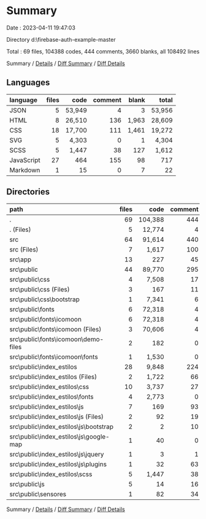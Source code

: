 # Summary

Date : 2023-04-11 19:47:03

Directory d:\\firebase-auth-example-master

Total : 69 files,  104388 codes, 444 comments, 3660 blanks, all 108492 lines

Summary / [Details](details.md) / [Diff Summary](diff.md) / [Diff Details](diff-details.md)

## Languages
| language | files | code | comment | blank | total |
| :--- | ---: | ---: | ---: | ---: | ---: |
| JSON | 5 | 53,949 | 4 | 3 | 53,956 |
| HTML | 8 | 26,510 | 136 | 1,963 | 28,609 |
| CSS | 18 | 17,700 | 111 | 1,461 | 19,272 |
| SVG | 5 | 4,303 | 0 | 1 | 4,304 |
| SCSS | 5 | 1,447 | 38 | 127 | 1,612 |
| JavaScript | 27 | 464 | 155 | 98 | 717 |
| Markdown | 1 | 15 | 0 | 7 | 22 |

## Directories
| path | files | code | comment | blank | total |
| :--- | ---: | ---: | ---: | ---: | ---: |
| . | 69 | 104,388 | 444 | 3,660 | 108,492 |
| . (Files) | 5 | 12,774 | 4 | 10 | 12,788 |
| src | 64 | 91,614 | 440 | 3,650 | 95,704 |
| src (Files) | 7 | 1,617 | 100 | 197 | 1,914 |
| src\\app | 13 | 227 | 45 | 56 | 328 |
| src\\public | 44 | 89,770 | 295 | 3,397 | 93,462 |
| src\\public\\css | 4 | 7,508 | 17 | 845 | 8,370 |
| src\\public\\css (Files) | 3 | 167 | 11 | 42 | 220 |
| src\\public\\css\\bootstrap | 1 | 7,341 | 6 | 803 | 8,150 |
| src\\public\\fonts | 6 | 72,318 | 4 | 1,643 | 73,965 |
| src\\public\\fonts\\icomoon | 6 | 72,318 | 4 | 1,643 | 73,965 |
| src\\public\\fonts\\icomoon (Files) | 3 | 70,606 | 4 | 1,638 | 72,248 |
| src\\public\\fonts\\icomoon\\demo-files | 2 | 182 | 0 | 5 | 187 |
| src\\public\\fonts\\icomoon\\fonts | 1 | 1,530 | 0 | 0 | 1,530 |
| src\\public\\index_estilos | 28 | 9,848 | 224 | 886 | 10,958 |
| src\\public\\index_estilos (Files) | 2 | 1,722 | 66 | 288 | 2,076 |
| src\\public\\index_estilos\\css | 10 | 3,737 | 27 | 438 | 4,202 |
| src\\public\\index_estilos\\fonts | 4 | 2,773 | 0 | 1 | 2,774 |
| src\\public\\index_estilos\\js | 7 | 169 | 93 | 32 | 294 |
| src\\public\\index_estilos\\js (Files) | 2 | 92 | 19 | 17 | 128 |
| src\\public\\index_estilos\\js\\bootstrap | 2 | 2 | 10 | 0 | 12 |
| src\\public\\index_estilos\\js\\google-map | 1 | 40 | 0 | 0 | 40 |
| src\\public\\index_estilos\\js\\jquery | 1 | 3 | 1 | 1 | 5 |
| src\\public\\index_estilos\\js\\plugins | 1 | 32 | 63 | 14 | 109 |
| src\\public\\index_estilos\\scss | 5 | 1,447 | 38 | 127 | 1,612 |
| src\\public\\js | 5 | 14 | 16 | 5 | 35 |
| src\\public\\sensores | 1 | 82 | 34 | 18 | 134 |

Summary / [Details](details.md) / [Diff Summary](diff.md) / [Diff Details](diff-details.md)